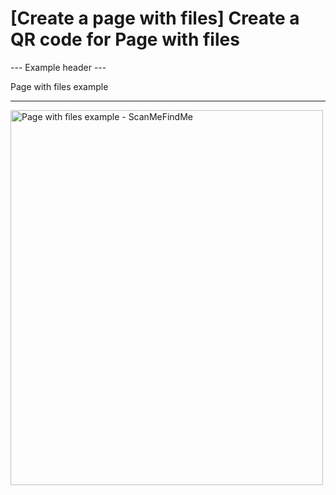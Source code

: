 <h1>[Create a page with files] Create a QR code for Page with files</h1>

--- Example header ---

Page with files example

----------

<img src="https://media.scanmefindme.com/dynamic/page/page-with-files-popup.png" width="500" height="600" alt="Page with files example - ScanMeFindMe">
